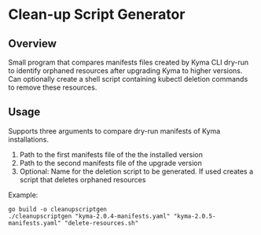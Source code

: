 # Clean-up Script Generator

## Overview

Small program that compares manifests files created by Kyma CLI dry-run to identify orphaned resources after upgrading Kyma to higher versions.
Can optionally create a shell script containing kubectl deletion commands to remove these resources.

## Usage

Supports three arguments to compare dry-run manifests of Kyma installations.
1. Path to the first manifests file of the the installed version
2. Path to the second manifests file of the upgrade version
3. Optional: Name for the deletion script to be generated. If used creates a script that deletes orphaned resources

Example:
```
go build -o cleanupscriptgen
./cleanupscriptgen "kyma-2.0.4-manifests.yaml" "kyma-2.0.5-manifests.yaml" "delete-resources.sh"
```
